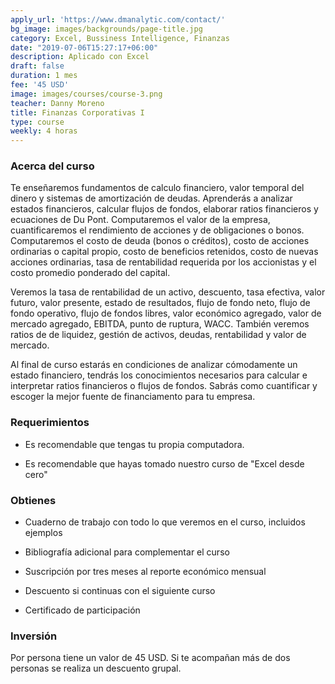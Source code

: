 ```yaml
---
apply_url: 'https://www.dmanalytic.com/contact/'
bg_image: images/backgrounds/page-title.jpg
category: Excel, Bussiness Intelligence, Finanzas
date: "2019-07-06T15:27:17+06:00"
description: Aplicado con Excel
draft: false
duration: 1 mes
fee: '45 USD'
image: images/courses/course-3.png
teacher: Danny Moreno
title: Finanzas Corporativas I
type: course
weekly: 4 horas
---
```



### Acerca del curso

Te enseñaremos fundamentos de calculo financiero, valor temporal del dinero y sistemas de amortización de deudas. Aprenderás a analizar estados financieros, calcular flujos de fondos, elaborar ratios financieros y ecuaciones de Du Pont. Computaremos el valor de la empresa, cuantificaremos el rendimiento de acciones y de obligaciones o bonos. Computaremos el costo de deuda (bonos o créditos), costo de acciones ordinarias o capital propio, costo de beneficios retenidos, costo de nuevas acciones ordinarias, tasa de rentabilidad requerida por los accionistas y el costo promedio ponderado del capital.

Veremos la tasa de rentabilidad de un activo, descuento, tasa efectiva, valor futuro, valor presente, estado de resultados, flujo de fondo neto, flujo de fondo operativo, flujo de fondos libres, valor económico agregado, valor de mercado agregado, EBITDA, punto de ruptura, WACC. También veremos ratios de de liquidez, gestión de activos, deudas, rentabilidad y valor de mercado.

Al final de curso estarás en condiciones de analizar cómodamente un estado financiero, tendrás los conocimientos necesarios para calcular e interpretar ratios financieros o flujos de fondos. Sabrás como cuantificar y escoger la mejor fuente de financiamento para tu empresa.

### Requerimientos

* Es recomendable que tengas tu propia computadora.

* Es recomendable que hayas tomado nuestro curso de "Excel desde cero"

### Obtienes

* Cuaderno de trabajo con todo lo que veremos en el curso, incluidos ejemplos

* Bibliografía adicional para complementar el curso

* Suscripción por tres meses al reporte económico mensual

* Descuento si continuas con el siguiente curso

* Certificado de participación


### Inversión

Por persona tiene un valor de 45 USD. Si te acompañan más de dos personas se realiza un descuento grupal.
